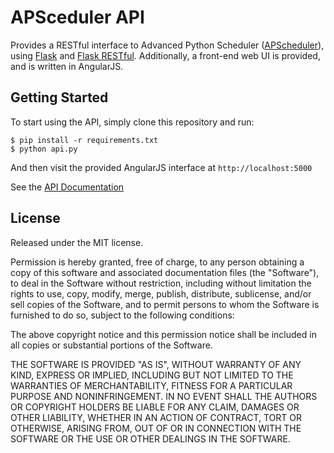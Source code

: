 # APSceduler API

Provides a RESTful interface to Advanced Python Scheduler ([APScheduler]), using [Flask] and [Flask RESTful].  Additionally, a front-end web UI is provided, and is written in AngularJS.

[APScheduler]: http://apscheduler.readthedocs.org
[Flask]: http://flask.pocoo.org/
[Flask Restful]: http://flask-restful-cn.readthedocs.org/en/0.3.4/

## Getting Started
To start using the API, simply clone this repository and run:

    $ pip install -r requirements.txt
    $ python api.py

And then visit the provided AngularJS interface at `http://localhost:5000`

See the [API Documentation](Api.md)

## License

Released under the MIT license.

Permission is hereby granted, free of charge, to any person obtaining a copy of
this software and associated documentation files (the "Software"), to deal in
the Software without restriction, including without limitation the rights to
use, copy, modify, merge, publish, distribute, sublicense, and/or sell copies of
the Software, and to permit persons to whom the Software is furnished to do so,
subject to the following conditions:

The above copyright notice and this permission notice shall be included in all
copies or substantial portions of the Software.

THE SOFTWARE IS PROVIDED "AS IS", WITHOUT WARRANTY OF ANY KIND, EXPRESS OR
IMPLIED, INCLUDING BUT NOT LIMITED TO THE WARRANTIES OF MERCHANTABILITY, FITNESS
FOR A PARTICULAR PURPOSE AND NONINFRINGEMENT. IN NO EVENT SHALL THE AUTHORS OR
COPYRIGHT HOLDERS BE LIABLE FOR ANY CLAIM, DAMAGES OR OTHER LIABILITY, WHETHER
IN AN ACTION OF CONTRACT, TORT OR OTHERWISE, ARISING FROM, OUT OF OR IN
CONNECTION WITH THE SOFTWARE OR THE USE OR OTHER DEALINGS IN THE SOFTWARE.
